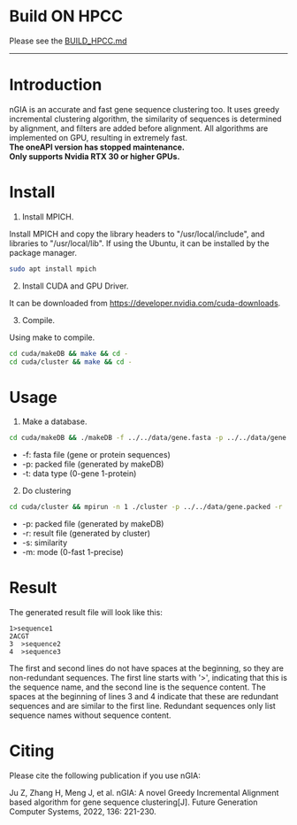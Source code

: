 # Build ON HPCC

Please see the [BUILD_HPCC.md](BUILD_HPCC.md)

---
# Introduction
nGIA is an accurate and fast gene sequence clustering too.
It uses greedy incremental clustering algorithm, the similarity of sequences is determined by alignment, and filters are added before alignment.
All algorithms are implemented on GPU, resulting in extremely fast.  
**The oneAPI version has stopped maintenance.**  
**Only supports Nvidia RTX 30 or higher GPUs.**

# Install

1. Install MPICH.

Install MPICH and copy the library headers to "/usr/local/include", and libraries to "/usr/local/lib". If using the Ubuntu, it can be installed by the package manager.
```bash
sudo apt install mpich
```

2. Install CUDA and GPU Driver.

It can be downloaded from <https://developer.nvidia.com/cuda-downloads>.

3. Compile.

Using make to compile.
```bash
cd cuda/makeDB && make && cd -
cd cuda/cluster && make && cd -
```

# Usage

1. Make a database.
```bash
cd cuda/makeDB && ./makeDB -f ../../data/gene.fasta -p ../../data/gene.packed -t 0 && cd -
```
* -f: fasta file (gene or protein sequences)
* -p: packed file (generated by makeDB)
* -t: data type (0-gene 1-protein)

2. Do clustering
```bash
cd cuda/cluster && mpirun -n 1 ./cluster -p ../../data/gene.packed -r ../../data/result.txt -s 0.95 -m 0 && cd -
```
* -p: packed file (generated by makeDB)
* -r: result file (generated by cluster)
* -s: similarity
* -m: mode (0-fast 1-precise)

# Result

The generated result file will look like this:
```
1>sequence1
2ACGT
3  >sequence2
4  >sequence3
```
The first and second lines do not have spaces at the beginning, so they are non-redundant sequences. The first line starts with '>', indicating that this is the sequence name, and the second line is the sequence content.
The spaces at the beginning of lines 3 and 4 indicate that these are redundant sequences and are similar to the first line.
Redundant sequences only list sequence names without sequence content.

# Citing

Please cite the following publication if you use nGIA:

Ju Z, Zhang H, Meng J, et al. nGIA: A novel Greedy Incremental Alignment based algorithm for gene sequence clustering[J]. Future Generation Computer Systems, 2022, 136: 221-230.
